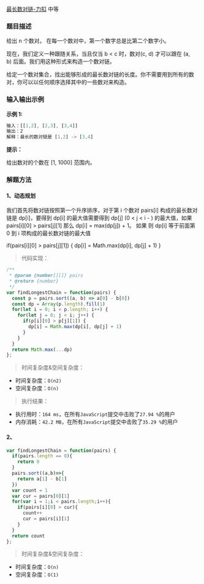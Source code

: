 
[最长数对链-力扣](https://leetcode-cn.com/problems/maximum-length-of-pair-chain)
<span>中等</span>

### 题目描述
给出 n 个数对。 在每一个数对中，第一个数字总是比第二个数字小。

现在，我们定义一种跟随关系，当且仅当 b < c 时，数对(c, d) 才可以跟在 (a, b) 后面。我们用这种形式来构造一个数对链。

给定一个数对集合，找出能够形成的最长数对链的长度。你不需要用到所有的数对，你可以以任何顺序选择其中的一些数对来构造。

### 输入输出示例
**示例 1:**
```js
输入：[[1,2], [2,3], [3,4]]
输出：2
解释：最长的数对链是 [1,2] -> [3,4]
```

**提示：**

给出数对的个数在 [1, 1000] 范围内。

### 解题方法

#### 1、动态规划

我们首先将数对链按照第一个升序排序，对于第 i 个数对 pairs[i] 构成的最长数对链是 dp[i]，要得到 dp[i] 的最大值需要得到 dp[j] (0 < j < i - ) 的最大值，如果 pairs[i][0] > pairs[j][1] 那么 dp[i] = max(dp[j]) + 1。
如果 则 dp[i] 等于前面第 0 到 i 项构成的最长数对链的最大值

if(pairs[i][0] > pairs[j][1]) {
  dp[i] = Math.max(dp[i], dp[j] + 1)
}

> 代码实现：

```js
/**
 * @param {number[][]} pairs
 * @return {number}
 */
var findLongestChain = function(pairs) {
  const p = pairs.sort((a, b) => a[0] - b[0])
  const dp = Array(p.length).fill(1)
  for(let i = 0; i < p.length; i++) {
    for(let j = 0; j < i; j++) {
      if(p[i][0] > p[j][1]) {
        dp[i] = Math.max(dp[i], dp[j] + 1)
      }
    }
  }
  return Math.max(...dp)
};

```

> 时间复杂度&空间复杂度：
- 时间复杂度：`O(n2)`
- 空间复杂度：`O(n)`

> 执行结果：

- 执行用时：`164 ms`，在所有`JavaScript`提交中击败了`27.94 %`的用户
- 内存消耗：`42.2 MB`，在所有`JavaScript`提交中击败了`35.29 %`的用户

#### 2、

```js
var findLongestChain = function(pairs) {
  if(pairs.length == 0){
    return 0
  }
  pairs.sort((a,b)=>{
    return a[1] - b[1]
  })
  var count = 1
  var cur = pairs[0][1]
  for(var i = 1;i < pairs.length;i++){
    if(pairs[i][0] > cur){
      count++
      cur = pairs[i][1]
    }
  }
  return count
};
```

> 时间复杂度&空间复杂度：
- 时间复杂度：`O(n)`
- 空间复杂度：`O(1)`
